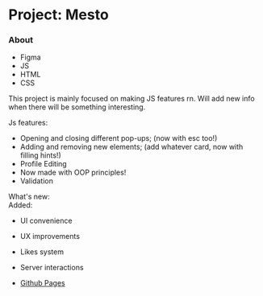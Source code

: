 # Project: Mesto

### About

* Figma
* JS
* HTML
* CSS

This project is mainly focused on making JS features rn. Will add new info when there will be something interesting.  

Js features:  
* Opening and closing different pop-ups;  (now with esc too!)
* Adding and removing new elements;  (add whatever card, now with filling hints!)
* Profile Editing  
* Now made with OOP principles!  
* Validation  
  
What's new:  
Added:  
* UI convenience
* UX improvements
* Likes system  
* Server interactions  
  
* [Github Pages](https://hazyicetea.github.io/mesto/)  
